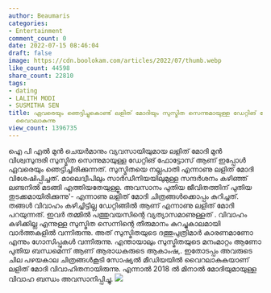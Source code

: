 ```yaml
---
author: Beaumaris
categories:
- Entertainment
comment_count: 0
date: 2022-07-15 08:46:04
draft: false
image: https://cdn.boolokam.com/articles/2022/07/thumb.webp
like_count: 44598
share_count: 22810
tags:
- dating
- LALITH MODI
- SUSMITHA SEN
title: ഏവരെയും ഞെട്ടിച്ചുകൊണ്ട് ലളിത് മോദിയും സുസ്മിത സെന്നുമായുള്ള ഡേറ്റിങ് ഫോട്ടോസ്
  വൈറലാകുന്നു
view_count: 1396735
---
```


ഐ പി എൽ മുൻ ചെയർമാനും വ്യവസായിയുമായ ലളിത് മോദി മുൻ വിശ്വസുന്ദരി സുസ്മിത സെന്നുമായുള്ള ഡേറ്റിങ് ഫോട്ടോസ് ആണ് ഇപ്പോൾ ഏവരെയും ഞെട്ടിച്ചിരിക്കുന്നത്. സുസ്മിതയെ നല്ലപാതി എന്നാണു ലളിത് മോദി വിശേഷിപ്പിച്ചത്. മാലെദ്വീപിലും സാർഡീനിയയിലുമുള്ള സന്ദർശനം കഴിഞ്ഞ് ലണ്ടനിൽ മടങ്ങി എത്തിയതേയുള്ളൂ. അവസാനം പുതിയ ജീവിതത്തിന് പുതിയ തുടക്കമായിരിക്കുന്നു'- എന്നാണു ലളിത് മോദി ചിത്രങ്ങൾക്കൊപ്പം കുറിച്ചത്. തങ്ങൾ വിവാഹം കഴിച്ചിട്ടില്ല ഡേറ്റിങ്ങിൽ ആണ് എന്നാണു ലളിത് മോദി പറയുന്നത്. ഇവർ തമ്മിൽ പത്തുവയസിന്റെ വ്യത്യാസമാണുള്ളത് . വിവാഹം കഴിക്കില്ല എന്നുള്ള സുസ്മിത സെന്നിന്റെ തീരുമാനം കുറച്ചുകാലമായി വാർത്തകളിൽ വന്നിരുന്നു. അത് സുസ്മിതയുടെ ദത്തുപുത്രിമാർ കാരണമാണോ എന്നും ഗോസിപ്പുകൾ വന്നിരുന്നു. എന്തായാലും സുസ്മിതയുടെ മനംമാറ്റം ആണോ പുതിയ ബന്ധമെന്ന് ആണ് ആരാധകരുടെ ആകാംഷ,. ഇതോടപ്പം അവരുടെ ചില പഴയകാല ചിത്രങ്ങൾകൂടി സോഷ്യൽ മീഡിയയിൽ വൈറലാകുകയാണ് ലളിത് മോദി വിവാഹിതനായിരുന്നു. എന്നാൽ 2018 ൽ മിനാൽ മോദിയുമായുള്ള വിവാഹ ബന്ധം അവസാനിപ്പിച്ചു. ![](https://cdn.boolokam.com/articles/2022/07/thumb.webp) &nbsp;